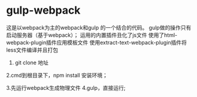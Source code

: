 ﻿
# gulp-webpack
这是以webpack为主的webpack和gulp 的一个结合的代码。
gulp做的操作只有启动服务器（基于webpack）；
运用的内置插件丑化了js文件
使用了html-webpack-plugin插件应用模板文件
使用extract-text-webpack-plugin插件将less文件编译并且打包

1. git clone 地址

2.cmd到根目录下，npm install 安装环境；

3.先运行webpack生成物理文件
4.gulp，直接运行;


